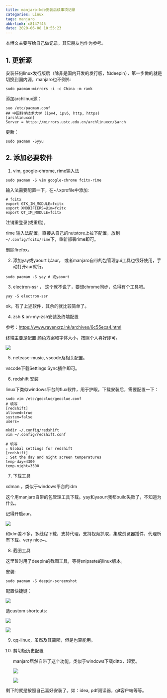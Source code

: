 ```yaml
---
title: manjaro-kde安装后续事项记录
categories: Linux
tags: manjaro
abbrlink: c8147f45
date: 2020-06-08 10:55:23
---
```


本博文主要写给自己做记录，其它朋友也作为参考。

## 1. 更新源

安装任何linux发行版后（除非是国内开发的发行版，如deepin），第一步做的就是切换到国内源，manjaro也不例外:

```shell
sudo pacman-mirrors -i -c China -m rank 
```

添加archlinux源：

```
suo /etc/pacman.conf
## 中国科学技术大学 (ipv4, ipv6, http, https)
[archlinuxcn]
Server = https://mirrors.ustc.edu.cn/archlinuxcn/$arch
```

更新：

```shell
sudo pacman -Syyu
```

<!--more-->

## 2. 添加必要软件

1. vim, google-chrome, rime输入法

```shell
sudo pacman -S vim google-chrome fcitx-rime
```

输入法需要配置一下，在~/.xprofile中添加:

```
# fcitx
export GTK_IM_MODULE=fcitx
export XMODIFIERS=@im=fcitx
export QT_IM_MODULE=fcitx
```

注销重登录(或重启)。

rime 输入法配置，直接从自己的nutstore上拉下配置，放到 `~/.config/fcitx/rime`下，重新部署rime即可。

删除firefox。

2. 添加yay或yaourt 以aur。 或者manjaro自带的包管理gui工具也很好使用，手动打开aur就行。

```shell
sudo pacman -S yay # 或yaourt
```

3. electron-ssr ， 这个就不说了，要想chrome同步，总得有个工具吧。

```shell
yay -S electron-ssr
```

ok，有了上述软件，其余的就比较简单了。

4. zsh & on-my-zsh安装及终端配置

参考：https://www.ravenxrz.ink/archives/6c55eca4.html

终端主要是配置 颜色方案和字体大小，按照个人喜好即可。

![](https://pic.downk.cc/item/5edda5ebc2a9a83be5dc28d1.png)

5. netease-music, vscode及相关配置。

vscode下载Settings Sync插件即可。

6. redshift 安装

linux下类似windows平台的flux软件，用于护眼。下载安装后，需要配置一下：

```shell
sudo vim /etc/geoclue/geoclue.conf 
# 填写
[redshift]
allowed=true
system=false
users=
```

```shell
mkdir ~/.config/redshift
vim ~/.config/redshift.conf

# 填写
; Global settings for redshift
[redshift]
; Set the day and night screen temperatures
temp-day=4300
temp-night=3500
```

7. 下载工具

xdman ，类似于windows平台的idm

这个用manjaro自带的包管理工具下载。yay和yaourt我都build失败了，不知道为什么。

记得开启aur。

![](https://pic.downk.cc/item/5edda47ec2a9a83be5d8d6bf.png)

和idm差不多，多线程下载，支持代理，支持视频抓取，集成浏览器插件，代理所有下载。very nice~。

8. 截图工具

这里暂时用了deepin的截图工具，等待snipaste的linux版本。

安装:

```shell
sudo pacman -S deepin-screenshot  
```

配置快捷键：

![](https://pic.downk.cc/item/5edda503c2a9a83be5da0f25.png)

选custom shortcuts:

![](https://pic.downk.cc/item/5edda561c2a9a83be5daf28a.png)

![](https://pic.downk.cc/item/5edda59dc2a9a83be5db75d3.png)

9. qq-linux，虽然及其简陋，但是也算能用。

10. 剪切板历史配置

    manjaro居然自带了这个功能，类似于windows下载ditto，超爱。

    ![](https://pic.downk.cc/item/5edda7aac2a9a83be5e052f9.png)

    ![](https://pic.downk.cc/item/5edda770c2a9a83be5dfdcad.png)



剩下的就是按照自己喜好安装了。如：idea, pdf阅读器，git客户端等等。